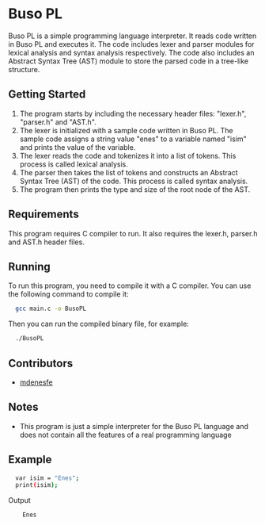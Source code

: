 # Buso PL

Buso PL is a simple programming language interpreter. It reads code written in Buso PL and executes it. The code includes lexer and parser modules for lexical analysis and syntax analysis respectively. The code also includes an Abstract Syntax Tree (AST) module to store the parsed code in a tree-like structure.

## Getting Started

1. The program starts by including the necessary header files: "lexer.h", "parser.h" and "AST.h".
2. The lexer is initialized with a sample code written in Buso PL. The sample code assigns a string value "enes" to a variable named "isim" and prints the value of the variable.
3. The lexer reads the code and tokenizes it into a list of tokens. This process is called lexical analysis.
4. The parser then takes the list of tokens and constructs an Abstract Syntax Tree (AST) of the code. This process is called syntax analysis.
5. The program then prints the type and size of the root node of the AST.

## Requirements

This program requires C compiler to run. It also requires the lexer.h, parser.h and AST.h header files.

## Running

To run this program, you need to compile it with a C compiler. You can use the following command to compile it:

```bash
  gcc main.c -o BusoPL
```
Then you can run the compiled binary file, for example:

```bash
  ./BusoPL
```

## Contributors
- [mdenesfe](https://github.com/mdenesfe)

## Notes

- This program is just a simple interpreter for the Buso PL language and does not contain all the features of a real programming language

## Example

```bash
  var isim = "Enes";
  print(isim);

```
Output
```bash
    Enes
```